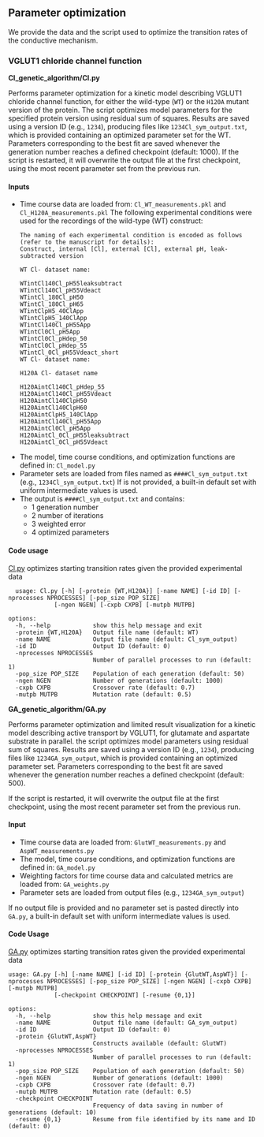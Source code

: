 ## Parameter optimization
We provide the data and the script used to optimize the transition rates of the conductive mechanism. 
### VGLUT1 chloride channel function
**Cl_genetic_algorithm/Cl.py**

Performs parameter optimization for a kinetic model describing VGLUT1 chloride channel function, for either the wild-type (`WT`) or the `H120A` mutant version of the protein.
The script optimizes model parameters for the specified protein version using residual sum of squares. Results are saved using a version ID (e.g., `1234`), producing files like `1234Cl_sym_output.txt`, which is provided containing an optimized parameter set for the WT. Parameters corresponding to the best fit are saved whenever the generation number reaches a defined checkpoint (default: 1000).
If the script is restarted, it will overwrite the output file at the first checkpoint, using the most recent parameter set from the previous run.
#### Inputs
* Time course data are loaded from: `Cl_WT_measurements.pkl` and `Cl_H120A_measurements.pkl`
    The following experimental conditions were used for the recordings of the wild-type (WT) construct:
    ```
    The naming of each experimental condition is encoded as follows (refer to the manuscript for details):
    Construct, internal [Cl], external [Cl], external pH, leak-subtracted version
    
    WT Cl- dataset name:
    
    WTintCl140Cl_pH55leaksubtract
    WTintCl140Cl_pH55Vdeact
    WTintCl_180Cl_pH50
    WTintCl_180Cl_pH65
    WTintClpH5_40ClApp
    WTintClpH5_140ClApp
    WTintCl140Cl_pH55App
    WTintCl0Cl_pH5App
    WTintCl0Cl_pHdep_50
    WTintCl0Cl_pHdep_55
    WTintCl_0Cl_pH55Vdeact_short
    WT Cl- dataset name:

    H120A Cl- dataset name

    H120AintCl140Cl_pHdep_55
    H120AintCl140Cl_pH55Vdeact
    H120AintCl140ClpH50
    H120AintCl140ClpH60
    H120AintClpH5_140ClApp
    H120AintCl140Cl_pH55App
    H120AintCl0Cl_pH5App
    H120AintCl_0Cl_pH55leaksubtract
    H120AintCl_0Cl_pH55Vdeact
    ```
* The model, time course conditions, and optimization functions are defined in: `Cl_model.py`
* Parameter sets are loaded from files named as `####Cl_sym_output.txt` (e.g., `1234Cl_sym_output.txt`)
  If is not provided, a built-in default set with uniform intermediate values is used. 
* The output is `####Cl_sym_output.txt` and contains: 
    - 1 generation number
    - 2 number of iterations
    - 3 weighted error
    - 4 optimized parameters
#### Code usage
[Cl.py](Cl_genetic_algorithm/Cl.py) optimizes starting transition rates given the provided experimental data
```
  usage: Cl.py [-h] [-protein {WT,H120A}] [-name NAME] [-id ID] [-nprocesses NPROCESSES] [-pop_size POP_SIZE]
             [-ngen NGEN] [-cxpb CXPB] [-mutpb MUTPB]

options:
  -h, --help            show this help message and exit
  -protein {WT,H120A}   Output file name (default: WT)
  -name NAME            Output file name (default: Cl_sym_output)
  -id ID                Output ID (default: 0)
  -nprocesses NPROCESSES
                        Number of parallel processes to run (default: 1)
  -pop_size POP_SIZE    Population of each generation (default: 50)
  -ngen NGEN            Number of generations (default: 1000)
  -cxpb CXPB            Crossover rate (default: 0.7)
  -mutpb MUTPB          Mutation rate (default: 0.5)
```

**GA_genetic_algorithm/GA.py**

Performs parameter optimization and limited result visualization for a kinetic model describing active transport by VGLUT1, for glutamate and aspartate substrate in parallel.
the script optimizes model parameters using residual sum of squares. Results are saved using a version ID (e.g., `1234`), producing files like `1234GA_sym_output`, which is provided containing an optimized parameter set. Parameters corresponding to the best fit are saved whenever the generation number reaches a defined checkpoint (default: 500).

If the script is restarted, it will overwrite the output file at the first checkpoint, using the most recent parameter set from the previous run.

#### Input 
- Time course data are loaded from: `GlutWT_measurements.py` and `AspWT_measurements.py`
- The model, time course conditions, and optimization functions are defined in: `GA_model.py`
- Weighting factors for time course data and calculated metrics are loaded from: `GA_weights.py`
- Parameter sets are loaded from output files (e.g., `1234GA_sym_output`)

If no output file is provided and no parameter set is pasted directly into `GA.py`, a built-in default set with uniform intermediate values is used.
#### Code Usage
[GA.py](GA_genetic_algorithm/GA.py) optimizes starting transition rates given the provided experimental data
```
usage: GA.py [-h] [-name NAME] [-id ID] [-protein {GlutWT,AspWT}] [-nprocesses NPROCESSES] [-pop_size POP_SIZE] [-ngen NGEN] [-cxpb CXPB] [-mutpb MUTPB]
             [-checkpoint CHECKPOINT] [-resume {0,1}]

options:
  -h, --help            show this help message and exit
  -name NAME            Output file name (default: GA_sym_output)
  -id ID                Output ID (default: 0)
  -protein {GlutWT,AspWT}
                        Constructs available (default: GlutWT)
  -nprocesses NPROCESSES
                        Number of parallel processes to run (default: 1)
  -pop_size POP_SIZE    Population of each generation (default: 50)
  -ngen NGEN            Number of generations (default: 1000)
  -cxpb CXPB            Crossover rate (default: 0.7)
  -mutpb MUTPB          Mutation rate (default: 0.5)
  -checkpoint CHECKPOINT
                        Frequency of data saving in number of generations (default: 10)
  -resume {0,1}         Resume from file identified by its name and ID (default: 0)
```
